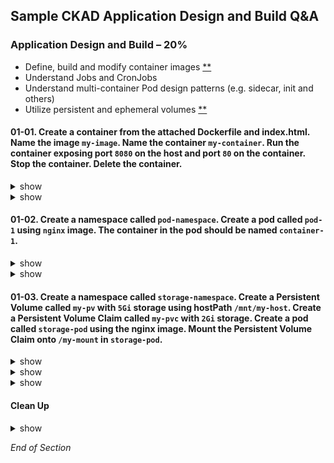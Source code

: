 ## Sample CKAD Application Design and Build Q&A

### Application Design and Build – 20%

- Define, build and modify container images [\*\*](https://github.com/jamesbuckett/ckad-questions/blob/main/01-ckad-design-build.md#01-01-create-a-container-from-the-attached-dockerfile-and-indexhtml-name-the-image-my-image-name-the-container-my-container-run-the-container-exposing-port-8080-on-the-host-and-port-80-on-the-container-stop-the-container-delete-the-container)
- Understand Jobs and CronJobs
- Understand multi-container Pod design patterns (e.g. sidecar, init and others)
- Utilize persistent and ephemeral volumes [\*\*](https://github.com/jamesbuckett/ckad-questions/blob/main/01-ckad-design-build.md#01-03-create-a-namespace-called-storage-namespace-create-a-persistent-volume-called-my-pv-with-5gi-storage-using-hostpath-mntmy-host-create-a-persistent-volume-claim-called-my-pvc-with-2gi-storage-create-a-pod-called-storage-pod-using-the-nginx-image-mount-the-persistent-volume-claim-onto-my-mount-in-storage-pod)

#### 01-01. Create a container from the attached Dockerfile and index.html. Name the image `my-image`. Name the container `my-container`. Run the container exposing port `8080` on the host and port `80` on the container. Stop the container. Delete the container.

<details><summary>show</summary>
<p>

##### Image Creation

Create a file called index.html

```bash
vi ~/ckad/index.html
```

Edit index.html with the following text.

```bash
Hardships often prepare ordinary people for an extraordinary destiny.
```

Create a file called Dockerfile

```bash
vi ~/ckad/Dockerfile
```

Edit the Docker with to include the text below

```bash
FROM nginx:latest
COPY ./index.html /usr/share/nginx/html/index.html
```

```bash
cd ~/ckad/
clear
# Build the docker image
docker build -t my-image:v0.1 .
```

</p>
</details>

<details><summary>show</summary>
<p>

##### Container Operations

```bash
clear
# Run the docker image
docker run -it --rm -d -p 8080:80 --name my-container my-image:v0.1
```

```bash
clear
# Verify Operation
curl localhost:8080
```

```bash
clear
# List all images
docker ps -a
```

```bash
clear
# Stop the Container
docker container stop my-container
```

```bash
clear
# Delete the Image
docker image rm my-image:v0.1
```

</p>
</details>

#### 01-02. Create a namespace called `pod-namespace`. Create a pod called `pod-1` using `nginx` image. The container in the pod should be named `container-1`.

<details><summary>show</summary>
<p>

```bash
clear
# Create the namespace
kubectl create namespace pod-namespace
```

```bash
clear
# Switch context into the namespace so that all subsequent commands execute inside that namespace.
kubectl config set-context --current --namespace=pod-namespace
```

```bash
clear
# Run the help flag to get examples
kubectl run -h | more
```

Output:

```
Examples:

# Start a nginx pod

kubectl run nginx --image=nginx

# Start a hazelcast pod and let the container expose port 5701

kubectl run hazelcast --image=hazelcast/hazelcast --port=5701

# Start a hazelcast pod and set environment variables "DNS_DOMAIN=cluster" and "POD_NAMESPACE=default" in the

container
kubectl run hazelcast --image=hazelcast/hazelcast --env="DNS_DOMAIN=cluster" --env="POD_NAMESPACE=default"

# Start a hazelcast pod and set labels "app=hazelcast" and "env=prod" in the container

kubectl run hazelcast --image=hazelcast/hazelcast --labels="app=hazelcast,env=prod"

# Dry run; print the corresponding API objects without creating them

kubectl run nginx --image=nginx --dry-run=client ### This example matches most closely to the question.

# Start a nginx pod, but overload the spec with a partial set of values parsed from JSON

kubectl run nginx --image=nginx --overrides='{ "apiVersion": "v1", "spec": { ... } }'

# Start a busybox pod and keep it in the foreground, don't restart it if it exits

kubectl run -i -t busybox --image=busybox --restart=Never

# Start the nginx pod using the default command, but use custom arguments (arg1 .. argN) for that command

kubectl run nginx --image=nginx -- <arg1> <arg2> ... <argN>

# Start the nginx pod using a different command and custom arguments

kubectl run nginx --image=nginx --command -- <cmd> <arg1> ... <argN>
```

</p>
</details>

<details><summary>show</summary>
<p>

kubernetes.io: [kubectl Cheat Sheet](https://kubernetes.io/docs/reference/kubectl/cheatsheet/)

```bash
clear
# Using the best example that matches the question
kubectl run pod-1 --image=nginx --dry-run=client -o yaml > ~/ckad/01-02.yml
```

```bash
clear
# Edit the YAML file to make required changes
# Use the Question number in case you want to return to the question for reference or for review
vi ~/ckad/01-02.yml
```

```bash
apiVersion: v1
kind: Pod
metadata:
  creationTimestamp: null
  labels:
    run: pod-1
  name: pod-1
spec:
  containers:
  - image: nginx
    name: container-1 # Change from pod-1 to container-1
    resources: {}
  dnsPolicy: ClusterFirst
  restartPolicy: Always
status: {}

# vi edits
# / - find
# d$ - delete to end of line
# :u - undo on any error
# :wq - write and quit
```

```bash
clear
# Apply the YAML file to the Kubernetes API server
kubectl apply -f ~/ckad/01-02.yml
```

```bash
clear
# Quick verification that the pod was created and is working
kubectl get pod --watch
```

</p>
</details>

#### 01-03. Create a namespace called `storage-namespace`. Create a Persistent Volume called `my-pv` with `5Gi` storage using hostPath `/mnt/my-host`. Create a Persistent Volume Claim called `my-pvc` with `2Gi` storage. Create a pod called `storage-pod` using the nginx image. Mount the Persistent Volume Claim onto `/my-mount` in `storage-pod`.

<details><summary>show</summary>
<p>

```bash
mkdir ~/ckad/
clear
kubectl create namespace storage-namespace
kubectl config set-context --current --namespace=storage-namespace
```

kubernetes.io: [Create a PersistentVolume](https://kubernetes.io/docs/tasks/configure-pod-container/configure-persistent-volume-storage/#create-a-persistentvolume)

```bash
# Create a YAML file for the PV
vi ~/ckad/01-03-pv.yml
```

```bash
apiVersion: v1
kind: PersistentVolume
metadata:
  name: my-pv              # Change
  labels:
    type: local
spec:
  storageClassName: manual
  capacity:
    storage: 5Gi           # Change
  accessModes:
    - ReadWriteOnce
  hostPath:
    path: "/mnt/my-host"   # Change
```

```bash
kubectl apply -f ~/ckad/01-03-pv.yml
clear
kubectl get pv
```

Output:

```
# Note the STATUS=Available
NAME      CAPACITY   ACCESS MODES   RECLAIM POLICY   STATUS      CLAIM
my-pv     5Gi        RWO            Retain           Available
```

</p>
</details>

<details><summary>show</summary>
<p>

kubernetes.io: [Create a PersistentVolumeClaim](https://kubernetes.io/docs/tasks/configure-pod-container/configure-persistent-volume-storage/#create-a-persistentvolumeclaim)

```bash
# Create a YAML file for the PVC
vi ~/ckad/01-03-pvc.yml
```

```bash
apiVersion: v1
kind: PersistentVolumeClaim
metadata:
  name: my-pvc          # Change
spec:
  storageClassName: manual
  accessModes:
    - ReadWriteOnce
  resources:
    requests:
      storage: 2Gi      # Change
```

```bash
kubectl apply -f ~/ckad/01-03-pvc.yml
clear
kubectl get pv
kubectl get pvc
```

Output:

```
NAME      CAPACITY   ACCESS MODES   RECLAIM POLICY   STATUS      CLAIM
my-pv     5Gi        RWO            Retain           Bound       storage-namespace/my-pvc  # STATUS=Bound means the PV and PVC are linked

NAME     STATUS   VOLUME   CAPACITY   ACCESS MODES   STORAGECLASS   AGE
my-pvc   Bound    my-pv    5Gi        RWO            manual         6s                     # STATUS=Bound means the PV and PVC are linked
```

</p>
</details>

<details><summary>show</summary>
<p>

kubernetes.io: [Create a Pod](https://kubernetes.io/docs/tasks/configure-pod-container/configure-persistent-volume-storage/#create-a-pod)

```bash
# Create a YAML file for the Pod
vi  ~/ckad/01-03-pod.yml
```

```bash
apiVersion: v1
kind: Pod
metadata:
  name: storage-pod                    # Change
spec:
  volumes:
    - name: my-volume
      persistentVolumeClaim:
        claimName: my-pvc              # Change
  containers:
    - name: my-container
      image: nginx
      ports:
        - containerPort: 80
          name: "http-server"
      volumeMounts:
        - mountPath: "/my-mount"       # Change
          name: my-volume

```

```bash
kubectl apply -f ~/ckad/01-03-pod.yml
clear
# Verify that the volume is mounted
# Or just kubectl describe pod storage-pod
kubectl describe pod storage-pod | grep -i Mounts -A1
```

Output:

```
    Mounts:
      /my-mount from my-volume (rw)    # Success
```

</p>
</details>

#### Clean Up

<details><summary>show</summary>
<p>

```bash
yes | rm -R ~/ckad/
kubectl delete ns storage-namespace --force
kubectl delete ns pod-namespace --force
kubectl delete pv my-pv
```

</p>
</details>

_End of Section_
